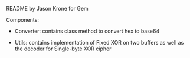 
README by Jason Krone for Gem 

Components:

 - Converter: contains class method to convert hex to base64
 
 - Utils: contains implementation of Fixed XOR on two buffers
   as well as the decoder for Single-byte XOR cipher
   
   
